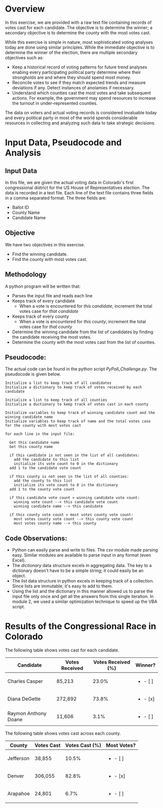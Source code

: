 # Overview

In this exercise, we are provided with a raw text file containing records of votes cast for each candidate. The objective is to determine the winner; a secondary objective is to determine the county with the most votes cast.

While this exercise is simple in nature, most sophisticated voting analyses today are done using similar principles. While the immediate objective is to determine the winner of the election, there are multiple secondary objectives such as:
* Keep a historical record of voting patterns for future trend analyses enabing every participating political party determine where their strongholds are and where they should spend most money.
* Reconcile votes to see if they match expected trends and measure deviations if any. Detect instances of anolamies if necessary.
* Understand which counties cast the most votes and take subsequent actions. For example, the government may spend resources to increase the turnout in under-represented counties.

The data on voters and actual voting records is considered invaluable today and every political party in most of the world spends considerable resources in collecting and analyzing such data to take strategic decisions.

# Input Data, Pseudocode and Analysis

## Input Data
In this file, we are given the actual voting data in Colorado's first congressional district for the US House of Representatives election. The data is recorded in a text file. Each line of the text file contains three fields in a comma separated format. The three fields are:
* Ballot ID
* County Name
* Candidate Name

## Objective
We have two objectives in this exercise.
* Find the winning candidate.
* Find the county with most votes cast.

## Methodology
A python program will be written that:
* Parses the input file and reads each line
* Keeps track of every candidate
  * When a vote is encountered for *this candidate*, increment the total votes case for *that candidate*
* Keeps track of every county
  * When a vote is encountered for *this county*, increment the total votes case for *that county*
* Determine the winning candidate from the list of candidates by finding the candidate receiving the most votes.
* Determine the county with the most votes cast from the list of counties.

## Pseudocode:
The actual code can be found in the python script *PyPoll_Challenge.py*. The pseudocode is given below.

```
Initialize a list to keep track of all candidates
Initialize a dictionary to keep track of votes received by each candidate

Initialize a list to keep track of all counties
Initialize a ductionary to keep track of votes cast in each county

Initialize variables to keep track of winning candidate count and the winning candidate name
Initialize variables to keep track of name and the total votes case for the county with most votes cast

for each line in the input file:

  Get this candidate name
  Get this county name
  
  if this candidate is not seen in the list of all candidates:
    add the candidate to this list
    initialize its vote count to 0 in the dictionary
  add 1 to the candidate vote count
  
  if this county is not seen in the list of all counties:
    add the county to this list
    initialize its vote count to 0 in the dictionary
  add 1 to the county vote count
  
  if this candidate vote count > winning candidate vote count:
    winning vote count --> this candidate vote count
    winning candidate name --> this candidate
    
  if this county vote count > most votes county vote count:
    most votes county vote count --> this county vote count
    most votes county name --> this county

```

## Code Observations:
* Python can easily parse and write to files. The *csv* module made parsing easy. Similar modules are available to parse input in any format (even Excel).
* The *dictionary* data structure excels in aggregating data. The key to a dictionary doesn't have to be a simple string; it could easily be an object.
* The *list* data structure in python excels in keeping track of a collection. Since lists are immutable, it's easy to add to them.
* Using the list and the dictionary in this manner allowed us to parse the input file only once and get all the answers from this single iteration. In module 2, we used a similar optimization technique to speed up the VBA script.


# Results of the Congressional Race in Colorado

The following table shows votes cast for each candidate.

| Candidate | Votes Received | Votes Received (%) | Winner? |
| --------- | -------------- |--------------------|---------|
| Charles Casper | 85,213 | 23.0% | <ul><li>- [ ] </li> |
| Diana DeGette | 272,892 | 73.8% | <ul><li>- [x] </li> |
| Raymon Anthony Doane | 11,606 | 3.1% | <ul><li>- [ ] </li> |


The following table shows votes cast across each county.

| County | Votes Cast | Votes Cast (%) | Most Votes? |
| ------ | ---------- |----------------|-------------|
| Jefferson | 38,855 | 10.5% | <ul><li>- [ ] </li> |
| Denver | 306,055 | 82.8% | <ul><li>- [x] </li> |
| Arapahoe | 24,801 | 6.7% | <ul><li>- [ ] </li> |
